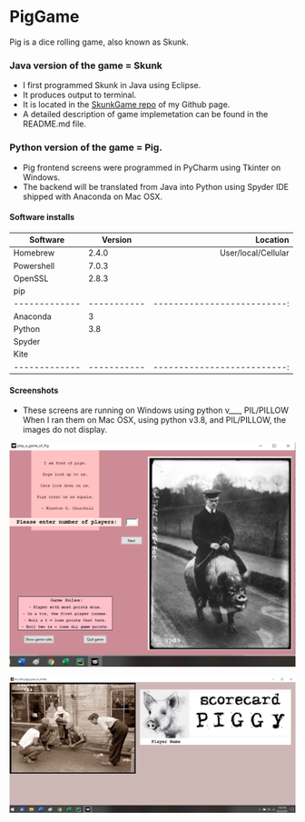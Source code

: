 # PigGame

Pig is a dice rolling game, also known as Skunk.

### Java version of the game = Skunk 
* I first programmed Skunk in Java using Eclipse. 
* It produces output to terminal.
* It is located in the [SkunkGame repo](https://github.com/heathermortensen/SkunkGame) of my Github page.
* A detailed description of game implemetation can be found in the README.md file.

### Python version of the game = Pig.
* Pig frontend screens were programmed in PyCharm using Tkinter on Windows.
* The backend will be translated from Java into Python using Spyder IDE shipped with Anaconda on Mac OSX.

#### Software installs

| Software     | Version   | Location
| ------------- | ---------- | ---------------------------: |
| Homebrew  | 2.4.0       | User/local/Cellular          | 
| Powershell  | 7.0.3       | 
| OpenSSL    | 2.8.3       |
| pip              |                 |
| ------------- | ----------- | --------------------------: | 
| Anaconda   | 3              |                                        |
| Python        | 3.8           |                                        |
| Spyder        |                 |                                        |
| Kite             |                 |                                        |
| ------------- | ----------- | --------------------------: |

#### Screenshots

* These screens are running on Windows using python v___, PIL/PILLOW
When I ran them on Mac OSX, using python v3.8, and PIL/PILLOW, the images do not display.

![Screen #1](https://raw.githubusercontent.com/heathermortensen/PigGame/master/screen1.png)

![Screen #2](https://raw.githubusercontent.com/heathermortensen/PigGame/master/screen2.png)
